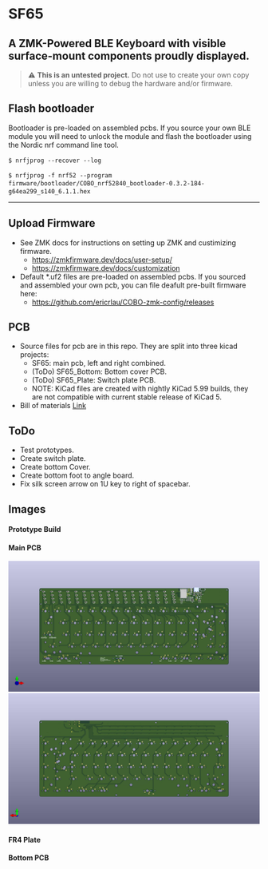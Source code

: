 # SF65
## A ZMK-Powered BLE Keyboard with visible surface-mount components proudly displayed.

> :warning: **This is an untested project.** Do not use to create your own copy unless you are willing to debug the hardware and/or firmware. 

## Flash bootloader
Bootloader is pre-loaded on assembled pcbs. If you source your own BLE module you will need to unlock the module and flash the bootloader using the Nordic nrf command line tool. 
```
$ nrfjprog --recover --log 
```
```
$ nrfjprog -f nrf52 --program firmware/bootloader/COBO_nrf52840_bootloader-0.3.2-184-g64ea299_s140_6.1.1.hex
```

------------------------------------
## Upload Firmware 

- See ZMK docs for instructions on setting up ZMK and custimizing firmware.  
	* https://zmkfirmware.dev/docs/user-setup/
	* https://zmkfirmware.dev/docs/customization 
- Default *.uf2 files are pre-loaded on assembled pcbs. If you sourced and assembled your own pcb, you can file deafult pre-built firmware here: 
	- https://github.com/ericrlau/COBO-zmk-config/releases

## PCB
- Source files for pcb are in this repo. They are split into three kicad projects:
	- SF65: main pcb, left and right combined. 
	- (ToDo) SF65_Bottom: Bottom cover PCB. 
	- (ToDo) SF65_Plate: Switch plate PCB. 
	- NOTE: KiCad files are created with nightly KiCad 5.99 builds, they are not compatible with current stable release of KiCad 5.
- Bill of materials [Link](https://raw.githack.com/ericrlau/SF65/working/PCB/bom/ibom.html)

## ToDo 
- Test prototypes.
- Create switch plate.
- Create bottom Cover.
- Create bottom foot to angle board.
- Fix silk screen arrow on 1U key to right of spacebar. 


## Images

#### Prototype Build

#### Main PCB
![Main TOP](./PCB/images/SF65_Top.jpg)
![Main BOTTOM](./PCB/images/SF65_Bottom.jpg)

#### FR4 Plate

#### Bottom PCB




